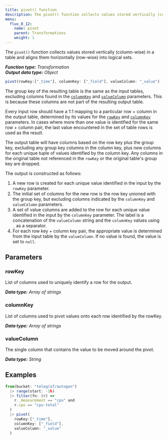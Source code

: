```yaml
---
title: pivot() function
description: The pivot() function collects values stored vertically (column-wise) in a table and aligns them horizontally (row-wise) into logical sets.
menu:
  flux_0_12:
    name: pivot
    parent: Transformations
    weight: 1
---
```


The `pivot()` function collects values stored vertically (column-wise) in a table
and aligns them horizontally (row-wise) into logical sets.

_**Function type:** Transformation_  
_**Output data type:** Object_

```js
pivot(rowKey:["_time"], columnKey: ["_field"], valueColumn: "_value")
```

The group key of the resulting table is the same as the input tables, excluding columns found in the [`columnKey`](#columnkey) and [`valueColumn`](#valuecolumn) parameters.
This is because these columns are not part of the resulting output table.  

Every input row should have a 1:1 mapping to a particular row + column in the output table, determined by its values for the [`rowKey`](#rowkey) and [`columnKey`](#columnkey) parameters.
In cases where more than one value is identified for the same row + column pair, the last value
encountered in the set of table rows is used as the result.

The output table will have columns based on the row key plus the group key, excluding any group key columns in the column key,
plus new columns for each unique tuple of values identified by the column key.
Any columns in the original table not referenced in the `rowKey` or the original table's group key are dropped.  

The output is constructed as follows:

1.  A new row is created for each unique value identified in the input by the `rowKey` parameter.
2.  The initial set of columns for the new row is the row key unioned with the group key,
    but excluding columns indicated by the `columnKey` and `valueColumn` parameters.
3.  A set of value columns are added to the row for each unique value identified in the input by the `columnKey` parameter.
    The label is a concatenation of the `valueColumn` string and the `columnKey` values using `_` as a separator.
4.  For each row key + column key pair, the appropriate value is determined from the input table by the `valueColumn`.
    If no value is found, the value is set to `null`.


## Parameters

### rowKey
List of columns used to uniquely identify a row for the output.

_**Data type:** Array of strings_

### columnKey
List of columns used to pivot values onto each row identified by the rowKey.

_**Data type:** Array of strings_

### valueColumn
The single column that contains the value to be moved around the pivot.

_**Data type:** String_

## Examples
```js
from(bucket: "telegraf/autogen")
  |> range(start: -1h)
  |> filter(fn: (r) =>
    r._measurement == "cpu" and
    r.cpu == "cpu-total"
  )
  |> pivot(
    rowKey:["_time"],
    columnKey: ["_field"],
    valueColumn: "_value"
  )
```
